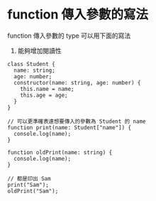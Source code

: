 # function 傳入參數的寫法

function 傳入參數的 type 可以用下面的寫法

1. 能夠增加閱讀性

```tsx
class Student {
  name: string;
  age: number;
  constructor(name: string, age: number) {
    this.name = name;
    this.age = age;
  }
}

// 可以更準確表達想要傳入的參數為 Student 的 name
function print(name: Student["name"]) {
  console.log(name);
}

function oldPrint(name: string) {
  console.log(name);
}

// 都是印出 Sam
print("Sam");
oldPrint("Sam");
```

